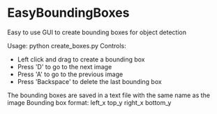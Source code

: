 # EasyBoundingBoxes
Easy to use GUI to create bounding boxes for object detection

Usage: python create_boxes.py
Controls:
  - Left click and drag to create a bounding box
  - Press 'D' to go to the next image
  - Press 'A' to go to the previous image
  - Press 'Backspace' to delete the last bounding box

The bounding boxes are saved in a text file with the same name as the image
Bounding box format: left_x top_y right_x bottom_y
